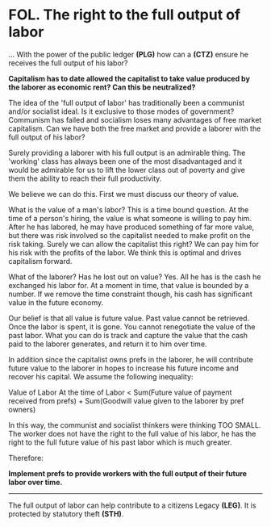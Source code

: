 # FOL. The right to the full output of labor


... With the power of the public ledger **(PLG)** how can a **(CTZ)** ensure he receives the full output of his labor?

**Capitalism has to date allowed the capitalist to take value produced by the laborer as economic rent?  Can this be neutralized?**

The idea of the 'full output of labor' has traditionally been a communist and/or socialist ideal. Is it exclusive to those modes of government?  Communism has failed and socialism loses many advantages of free market capitalism.  Can we have both the free market and provide a laborer with the full output of his labor?

Surely providing a laborer with his full output is an admirable thing.  The 'working' class has always been one of the most disadvantaged and it would be admirable for us to lift the lower class out of poverty and give them the ability to reach their full productivity.

We believe we can do this.  First we must discuss our theory of value.

What is the value of a man's labor?  This is a time bound question.  At the time of a person's hiring, the value is what someone is willing to pay him.  After he has labored, he may have produced something of far more value, but there was risk involved so the capitalist needed to make profit on the risk taking.  Surely we can allow the capitalist this right?  We can pay him for his risk with the profits of the labor.  We think this is optimal and drives capitalism forward.

What of the laborer? Has he lost out on value?  Yes.  All he has is the cash he exchanged his labor for.  At a moment in time, that value is bounded by a number.  If we remove the time constraint though, his cash has significant value in the future economy.

Our belief is that all value is future value.  Past value cannot be retrieved.  Once the labor is spent, it is gone.  You cannot renegotiate the value of the past labor. What you can do is track and capture the value that the cash paid to the laborer generates, and return it to him over time.

In addition since the capitalist owns prefs in the laborer, he will contribute future value to the laborer in hopes to increase his future income and recover his capital.  We assume the following inequality:

Value of Labor At the time of Labor < Sum(Future value of payment received from prefs) + Sum(Goodwill value given to the laborer by pref owners)

In this way, the communist and socialist thinkers were thinking TOO SMALL.  The worker does not have the right to the full value of his labor, he has the right to the full future value of his past labor which is much greater.

Therefore:

**Implement prefs to provide workers with the full output of their future labor over time.**

----------

The full output of labor can help contribute to a citizens Legacy **(LEG)**. It is protected by statutory theft **(STH)**.





